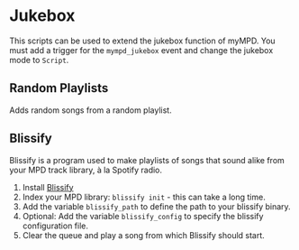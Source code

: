 # Jukebox

This scripts can be used to extend the jukebox function of myMPD. You must add a trigger for the `mympd_jukebox` event and change the jukebox mode to `Script`.

## Random Playlists

Adds random songs from a random playlist.

## Blissify

Blissify is a program used to make playlists of songs that sound alike from your MPD track library, à la Spotify radio.

1. Install [Blissify](https://github.com/Polochon-street/blissify-rs)
2. Index your MPD library: `blissify init` - this can take a long time.
3. Add the variable `blissify_path` to define the path to your blissify binary.
4. Optional: Add the variable `blissify_config` to specify the blissify configuration file.
5. Clear the queue and play a song from which Blissify should start.
